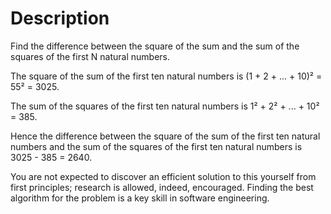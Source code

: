 # Description

Find the difference between the square of the sum and the sum of the squares of the first N natural numbers.

The square of the sum of the first ten natural numbers is
(1 + 2 + ... + 10)² = 55² = 3025.

The sum of the squares of the first ten natural numbers is
1² + 2² + ... + 10² = 385.

Hence the difference between the square of the sum of the first ten natural numbers and the sum of the squares of the first ten natural numbers is 3025 - 385 = 2640.

You are not expected to discover an efficient solution to this yourself from first principles; research is allowed, indeed, encouraged.
Finding the best algorithm for the problem is a key skill in software engineering.

